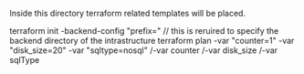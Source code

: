 Inside this directory terraform related templates will be placed. 

terraform init -backend-config "prefix=<forldername>"  // this is reruired to specify the backend directory of the intrastructure
terraform plan -var "counter=1" -var "disk_size=20" -var "sqltype=nosql"
    /-var   counter 
    /-var   disk_size 
    /-var   sqlType 
    

